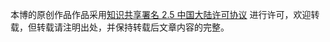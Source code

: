 本博的原创作品作品采用[知识共享署名 2.5 中国大陆许可协议](https://link.zhihu.com/?target=http%3A//creativecommons.org/licenses/by/2.5/cn/ "") 进行许可，欢迎转载，但转载请注明出处，并保持转载后文章内容的完整。
